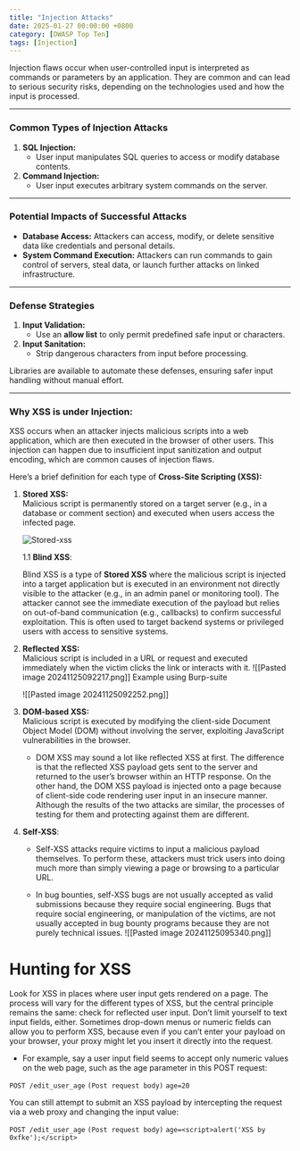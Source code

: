 ```yaml
---
title: "Injection Attacks"
date: 2025-01-27 00:00:00 +0800
category: [OWASP Top Ten]
tags: [Injection]
---
```


Injection flaws occur when user-controlled input is interpreted as commands or parameters by an application. They are common and can lead to serious security risks, depending on the technologies used and how the input is processed.

---

### **Common Types of Injection Attacks**

1. **SQL Injection:**
    - User input manipulates SQL queries to access or modify database contents.
2. **Command Injection:**
    - User input executes arbitrary system commands on the server.

---

### **Potential Impacts of Successful Attacks**

- **Database Access:** Attackers can access, modify, or delete sensitive data like credentials and personal details.
- **System Command Execution:** Attackers can run commands to gain control of servers, steal data, or launch further attacks on linked infrastructure.

---

### **Defense Strategies**

1. **Input Validation:**
    - Use an **allow list** to only permit predefined safe input or characters.
2. **Input Sanitation:**
    - Strip dangerous characters from input before processing.

Libraries are available to automate these defenses, ensuring safer input handling without manual effort.





---
### Why XSS is under Injection:

XSS occurs when an attacker injects malicious scripts into a web application, which are then executed in the browser of other users. This injection can happen due to insufficient input sanitization and output encoding, which are common causes of injection flaws.

Here’s a brief definition for each type of **Cross-Site Scripting (XSS):**

1. **Stored XSS:**  
    Malicious script is permanently stored on a target server (e.g., in a database or comment section) and executed when users access the infected page.
    
    ![Stored-xss](https://github.com/0xfke/0xfke.github.io/blob/Images/stored.webp)
    
    1.1 **Blind XSS**:
    
    Blind XSS is a type of **Stored XSS** where the malicious script is injected into a target application but is executed in an environment not directly visible to the attacker (e.g., in an admin panel or monitoring tool). The attacker cannot see the immediate execution of the payload but relies on out-of-band communication (e.g., callbacks) to confirm successful exploitation.
    This is often used to target backend systems or privileged users with access to sensitive systems.
    
2. **Reflected XSS:**  
    Malicious script is included in a URL or request and executed immediately when the victim clicks the link or interacts with it.
    ![[Pasted image 20241125092217.png]]
    Example using Burp-suite

	 ![[Pasted image 20241125092252.png]]
    
3. **DOM-based XSS:**  
    Malicious script is executed by modifying the client-side Document Object Model (DOM) without involving the server, exploiting JavaScript vulnerabilities in the browser.
    
    - DOM XSS may sound a lot like reflected XSS at first. The difference is that the reflected XSS payload gets sent to the server and returned to the user’s browser within an HTTP response. On the other hand, the DOM XSS payload is injected onto a page because of client-side code rendering user input in an insecure manner. Although the results of the two attacks are similar, the processes of testing for them and protecting against them are different.

4. **Self-XSS**: 
    -  Self-XSS attacks require victims to input a malicious payload themselves. To perform these, attackers must trick users into doing much more than simply viewing a page or browsing to a particular URL.
    
	- In bug bounties, self-XSS bugs are not usually accepted as valid submissions because they require social engineering. Bugs that require social engineering, or manipulation of the victims, are not usually accepted in bug bounty programs because they are not purely technical issues.
	![[Pasted image 20241125095340.png]]
# Hunting for XSS 
Look for XSS in places where user input gets rendered on a page. The process will vary for the different types of XSS, but the central principle remains the same: check for reflected user input.
Don’t limit yourself to text input fields, either. Sometimes drop-down menus or numeric fields can allow you to perform XSS, because even if you can’t enter your payload on your browser, your proxy might let you insert it directly into the request.

- For example, say a user input field seems to accept only numeric values on the 
web page, such as the age parameter in this POST request:

`POST /edit_user_age`
`(Post request body)`
`age=20`

You can still attempt to submit an XSS payload by intercepting the 
request via a web proxy and changing the input value:


`POST /edit_user_age`
`(Post request body)`
`age=<script>alert('XSS by 0xfke');</script>`

